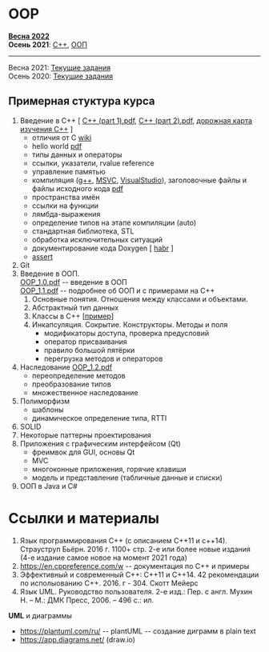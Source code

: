 # OOP
[**Весна 2022**](2021-fall/plan_2.md) \
**Осень 2021**:  [C++](https://github.com/VetrovSV/OOP/blob/master/2021-fall/plan_cpp.md),  [ООП](https://github.com/VetrovSV/OOP/blob/master/2021-fall/plan_oop.md)

***
Весна 2021: [Текущие задания](https://github.com/VetrovSV/OOP/blob/master/2021-spring/tasks.md) \
Осень 2020: [Текущие задания](https://github.com/VetrovSV/OOP/blob/master/2020-fall/tasks.md)



## Примерная стуктура курса
1. Введение в С++ [ [C++ (part 1).pdf](https://raw.githubusercontent.com/VetrovSV/OOP/master/C%2B%2B%20(part%201).pdf), 
[C++ (part 2).pdf](https://raw.githubusercontent.com/VetrovSV/OOP/master/C%2B%2B%20(part%202).pdf), [дорожная карта изучения C++](https://salmer.github.io/CppDeveloperRoadmap/Russian/) ]
   * отличия от C [wiki](https://ru.wikibooks.org/wiki/%D0%A1%D0%B8%2B%2B/%D0%9E%D1%81%D0%BD%D0%BE%D0%B2%D0%BD%D1%8B%D0%B5_%D0%BE%D1%82%D0%BB%D0%B8%D1%87%D0%B8%D1%8F_%D0%A1%D0%B8%2B%2B_%D0%BE%D1%82_%D0%A1%D0%B8)
   * hello world [pdf](https://raw.githubusercontent.com/VetrovSV/OOP/master/C%2B%2B%20(part%201).pdf#Navigation15)
   * типы данных и операторы
   * ссылки, указатели, rvalue reference
   * управление памятью
   * компиляция ([g++](https://raw.githubusercontent.com/VetrovSV/OOP/master/C%2B%2B%20(part%201).pdf#Navigation92), [MSVC](https://docs.microsoft.com/ru-ru/cpp/build/walkthrough-compiling-a-native-cpp-program-on-the-command-line?view=msvc-170), [VisualStudio](https://docs.microsoft.com/ru-ru/cpp/build/vscpp-step-1-create?view=msvc-170)), заголовочные файлы и файлы исходного кода [pdf](https://raw.githubusercontent.com/VetrovSV/OOP/master/C%2B%2B%20(part%201).pdf#Navigation78)
   * пространства имён
   * ссылки на функции
   * лямбда-выражения
   * определение типов на этапе компиляции (auto)
   * стандартная библиотека, STL
   * обработка исключительных ситуаций
   * документирование кода Doxygen [ [habr](https://habr.com/ru/post/252101/) ]
   * [assert](https://github.com/VetrovSV/OOP/blob/master/2021-fall/plan_cpp.md#%D0%B7%D0%B0%D0%BD%D1%8F%D1%82%D0%B8%D0%B5-2-assert-%D0%BA%D0%BE%D0%BC%D0%BF%D0%B8%D0%BB%D1%8F%D1%86%D0%B8%D1%8F-%D0%B2-%D0%BA%D0%BE%D0%BC%D0%B0%D0%BD%D0%B4%D0%BD%D0%BE%D0%B9-%D1%81%D1%82%D1%80%D0%BE%D0%BA%D0%B5)
1. Git
2. Введение в ООП. \
[OOP_1.0.pdf](https://raw.githubusercontent.com/VetrovSV/OOP/master/OOP_1.0.pdf) -- введение в ООП \
[OOP_1.1.pdf](https://raw.githubusercontent.com/VetrovSV/OOP/master/OOP_1.1.pdf) -- подробнее об ООП и с примерами на C++
    1. Основные понятия. Отношения между классами и объектами.
    1. Абстрактный тип данных
    1. Классы в C++ [[пример](https://github.com/VetrovSV/OOP/tree/master/examples/simple_class)]
    1. Инкапсуляция. Сокрытие. Конструкторы. Методы и поля
        * модификаторы доступа, проверка предусловий
        * оператор присваивания
        * правило большой пятёрки
        * перегрузка методов и операторов
3. Наследование [OOP_1.2.pdf]([OOP_1.2.pdf](https://raw.githubusercontent.com/VetrovSV/OOP/master/OOP_1.2.pdf))
   * переопределение методов
   * преобразование типов
   * множественное наследование
4. Полиморфизм
   * шаблоны
   * динамическое определение типа, RTTI
5. SOLID
6. Некоторые паттерны проектирования
7. Приложения с графическим интерфейсом (Qt)
   * фреимвок для GUI, основы Qt
   * MVC
   * многоконные приложения, горячие клавиши
   * модель и представление (табличные данные и списки)
9. ООП в Java и C#

# Ссылки и материалы
1. Язык программирования C++ (с описанием C++11 и c++14). Страуструп Бьёрн. 2016 г. 1100+ стр. 2-е или более новые издания (4-е издание самое новое на момент 2021 года)
2. https://en.cppreference.com/w -- документация по C++ и примеры
3. Эффективный и современный С++: C++11 и С++14. 42 рекомендации по исполыованию С++. 2016. г - 304. Скотт Мейерс
4. Язык UML. Руководство пользователя. 2-е изд.: Пер. с англ. Мухин Н. – М.: ДМК Пресс, 2006. – 496 с.: ил.

**UML** и диаграммы
- https://plantuml.com/ru/ -- plantUML -- создание диграмм в plain text
- https://app.diagrams.net/ (draw.io)
